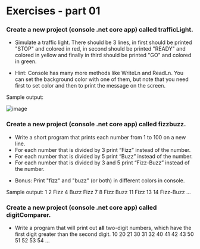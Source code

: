 # Exercises - part 01

### Create a new project (console .net core app) called trafficLight.

- Simulate a traffic light. There should be 3 lines, in first should be printed "STOP" and colored in red, in second should be printed
  "READY" and colored in yellow and finally in third should be printed "GO" and colored in green.
* Hint: Console has many more methods like WriteLn and ReadLn. You can set the background color with one of them, but note that you need
  first to set color and then to print the message on the screen.

Sample output:

![image](https://user-images.githubusercontent.com/45940739/75863764-4ee79700-5e01-11ea-9469-3f33d48ae40e.png)

### Create a new project (console .net core app) called fizzbuzz.

- Write a short program that prints each number from 1 to 100 on a new line.
- For each number that is divided by 3 print “Fizz” instead of the number.
- For each number that is divided by 5 print “Buzz” instead of the number.
- For each number that is divided by 3 and 5  print “Fizz-Buzz” instead of the number.
* Bonus: Print "fizz" and "buzz" (or both) in different colors in console.

Sample output:
1
2
Fizz
4
Buzz
Fizz
7
8
Fizz
Buzz
11
Fizz
13
14
Fizz-Buzz
...

### Create a new project (console .net core app) called digitComparer.
- Write a program that will print out **all** two-digit numbers, which have the first digit greater than 	the second digit.
10
20
21
30
31
32
40
41
42
43
50
51
52
53
54
...